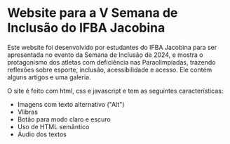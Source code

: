 # Website para a V Semana de Inclusão do IFBA Jacobina

Este website foi desenvolvido por estudantes do IFBA Jacobina para ser apresentada no evento da Semana de Inclusão de 2024, e mostra
o protagonismo dos atletas com deficiência nas Paraolimpíadas, trazendo reflexões sobre esporte, inclusão, acessibilidade e acesso. Ele contém alguns artigos e uma galeria.

O site é feito com html, css e javascript e tem as seguintes
características:

- Imagens com texto alternativo ("Alt")
- Vlibras
- Botão para modo claro e escuro
- Uso de HTML semântico
- Áudio dos textos
